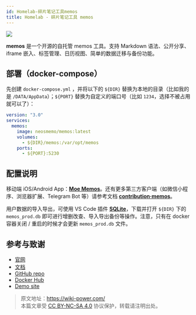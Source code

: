 ```yaml
---
id: Homelab-碎片笔记工具memos
title: Homelab - 碎片笔记工具 memos
---
```


![](https://wiki-media-1253965369.cos.ap-guangzhou.myqcloud.com/img/202304111548420.png)

**memos** 是一个开源的自托管 memos 工具。支持 Markdown 语法、公开分享、iframe 嵌入、标签管理、日历视图、简单的数据迁移与备份功能。

## 部署（docker-compose）

先创建 `docker-compose.yml` ，并将以下的 `${DIR}` 替换为本地的目录（比如我的是 `/DATA/AppData`）；`${PORT}` 替换为自定义的端口号（比如 `1234`，选择不被占用就可以了）：

```yml title="docker-compose.yml"
version: "3.0"
services:
  memos:
    image: neosmemo/memos:latest
    volumes:
      - ${DIR}/memos:/var/opt/memos
    ports:
      - ${PORT}:5230
```

## 配置说明

移动端 iOS/Android App：[**Moe Memos**](https://memos.moe/)。还有更多第三方客户端（如微信小程序、浏览器扩展、Telegram Bot 等）请参考文档 [**contribution·memos**](https://github.com/usememos/memos#contribution)。

用户数据的导入导出，可使用 VS Code 插件 [**SQLite**](https://marketplace.visualstudio.com/items?itemName=alexcvzz.vscode-sqlite)，下载并打开 `${DIR}` 下的 `memos_prod.db` 即可进行增删改查、导入导出备份等操作。注意，只有在 docker 容器关闭 / 重启的时候才会更新 `memos_prod.db` 文件。

## 参考与致谢

- [官网](https://usememos.com/)
- [文档](https://usememos.com/docs/install#docker-compose)
- [GitHub repo](https://github.com/usememos/memos)
- [Docker Hub](https://hub.docker.com/r/neosmemo/memos)
- [Demo site](https://demo.usememos.com/)

> 原文地址：<https://wiki-power.com/>  
> 本篇文章受 [CC BY-NC-SA 4.0](https://creativecommons.org/licenses/by/4.0/deed.zh) 协议保护，转载请注明出处。
